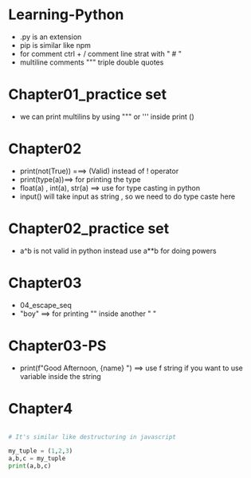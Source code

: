 # Learning-Python

- .py is an extension
- pip is similar like npm
- for comment ctrl + / comment line strat with " # "
- multiline comments """ triple double quotes

# Chapter01_practice set

- we can print multilins by using """ or ''' inside print ()

# Chapter02

- print(not(True)) ===> (Valid) instead of ! operator
- print(type(a))==> for printing the type
- float(a) , int(a), str(a) ==> use for type casting in python
- input() will take input as string , so we need to do type caste here

# Chapter02_practice set

- a^b is not valid in python instead use a\*\*b for doing powers

# Chapter03

- 04_escape_seq
- \"boy\" ==> for printing "" inside another " "

# Chapter03-PS

- print(f"Good Afternoon, {name} ") ==> use f string if you want to use variable inside the string

# Chapter4

```python

# It's similar like destructuring in javascript

my_tuple = (1,2,3)
a,b,c = my_tuple
print(a,b,c)

```

